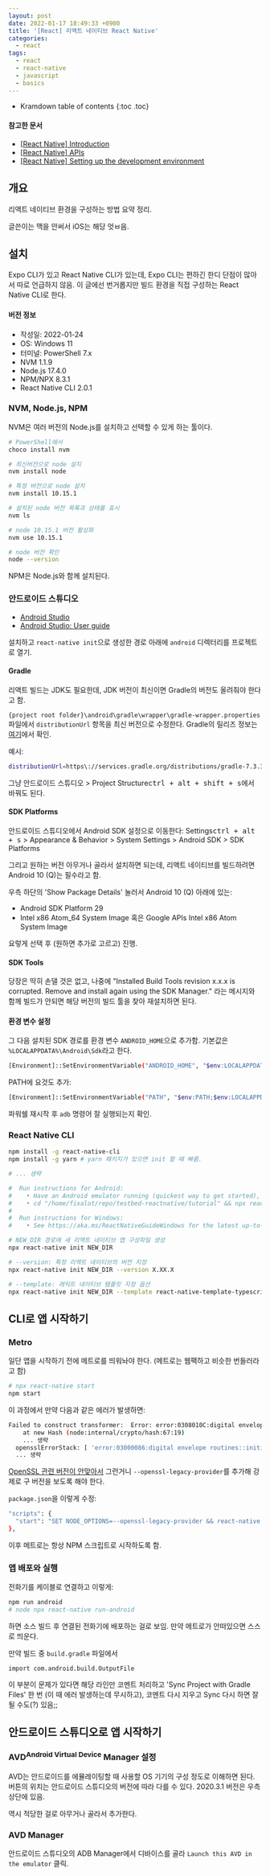 ```yaml
---
layout: post
date: 2022-01-17 18:49:33 +0900
title: '[React] 리액트 네이티브 React Native'
categories:
  - react
tags:
  - react
  - react-native
  - javascript
  - basics
---
```


* Kramdown table of contents
{:toc .toc}

#### 참고한 문서

- [\[React Native\] Introduction](https://reactnative.dev/docs/getting-started)
- [\[React Native\] APIs](https://reactnative.dev/docs/accessibilityinfo)
- [\[React Native\] Setting up the development environment](https://reactnative.dev/docs/environment-setup)

## 개요

리액트 네이티브 환경을 구성하는 방법 요약 정리.

글쓴이는 맥을 안써서 iOS는 해당 엇ㅂ음.

## 설치

Expo CLI가 있고 React Native CLI가 있는데, Expo CLI는 편하긴 한디 단점이 많아서 따로 언급하지 않음. 이 글에선 번거롭지만 빌드 환경을 직접 구성하는 React Native CLI로 한다.

#### 버전 정보

- 작성일: 2022-01-24
- OS: Windows 11
- 터미널: PowerShell 7.x
- NVM 1.1.9
- Node.js 17.4.0
- NPM/NPX 8.3.1
- React Native CLI 2.0.1

### NVM, Node.js, NPM

NVM은 여러 버전의 Node.js를 설치하고 선택할 수 있게 하는 툴이다.

```bash
# PowerShell에서
choco install nvm
```

```bash
# 최신버전으로 node 설치
nvm install node

# 특정 버전으로 node 설치
nvm install 10.15.1

# 설치된 node 버전 목록과 상태를 표시
nvm ls

# node 10.15.1 버전 활성화
nvm use 10.15.1

# node 버전 확인
node --version
```

NPM은 Node.js와 함께 설치된다.

### 안드로이드 스튜디오

- [Android Studio](https://developer.android.com/studio)
- [Android Studio: User guide](https://developer.android.com/studio/intro)

설치하고 `react-native init`으로 생성한 경로 아래에 `android` 디렉터리를 프로젝트로 열기.

#### Gradle

리액트 빌드는 JDK도 필요한데, JDK 버전이 최신이면 Gradle의 버전도 올려줘야 한다고 함.

`{project root folder}\android\gradle\wrapper\gradle-wrapper.properties` 파일에서 `distributionUrl` 항목을 최신 버전으로 수정한다. Gradle의 릴리즈 정보는 [여기](https://gradle.org/releases/)에서 확인.

예시:

```bash
distributionUrl=https\://services.gradle.org/distributions/gradle-7.3.3-all.zip
```

그냥 안드로이드 스튜디오 > Project Structure<kbd>ctrl + alt + shift + s</kbd>에서 바꿔도 된다.

#### SDK Platforms

안드로이드 스튜디오에서 Android SDK 설정으로 이동한다: Settings<kbd>ctrl + alt + s</kbd> > Appearance & Behavior > System Settings > Android SDK > SDK Platforms

그리고 원하는 버전 아무거나 골라서 설치하면 되는데, 리액트 네이티브를 빌드하려면 Android 10 (Q)는 필수라고 함.

우측 하단의 'Show Package Details' 눌러서 Android 10 (Q) 아래에 있는:

- Android SDK Platform 29
- Intel x86 Atom_64 System Image 혹은 Google APIs Intel x86 Atom System Image

요렇게 선택 후 (원하면 추가로 고르고) 진행.

#### SDK Tools

당장은 딱히 손댈 것은 없고, 나중에 "Installed Build Tools revision x.x.x is corrupted. Remove and install again using the SDK Manager." 라는 메시지와 함께 빌드가 안되면 해당 버전의 빌드 툴을 찾아 재설치하면 된다.

#### 환경 변수 설정

그 다음 설치된 SDK 경로를 환경 변수 `ANDROID_HOME`으로 추가함. 기본값은 `%LOCALAPPDATA%\Android\Sdk`라고 한다.

```bash
[Environment]::SetEnvironmentVariable("ANDROID_HOME", "$env:LOCALAPPDATA\Android\Sdk", "User")
```

PATH에 요것도 추가:

```bash
[Environment]::SetEnvironmentVariable("PATH", "$env:PATH;$env:LOCALAPPDATA\Android\Sdk\platform-tools", "User")
```

파워쉘 재시작 후 `adb` 명령어 잘 실행되는지 확인.

### React Native CLI

```bash
npm install -g react-native-cli
npm install -g yarn # yarn 패키지가 있으면 init 할 때 빠름.

# ... 생략

#  Run instructions for Android:
#    • Have an Android emulator running (quickest way to get started), or a device connected.
#    • cd "/home/fixalot/repo/testbed-reactnative/tutorial" && npx react-native run-android
#
#  Run instructions for Windows:
#    • See https://aka.ms/ReactNativeGuideWindows for the latest up-to-date instructions.
```

```bash
# NEW_DIR 경로에 새 리액트 네이티브 앱 구성파일 생성
npx react-native init NEW_DIR

# --version: 특정 리액트 네이티브의 버전 지정
npx react-native init NEW_DIR --version X.XX.X

# --template: 래익트 네이티브 템플릿 지정 옵션
npx react-native init NEW_DIR --template react-native-template-typescript
```

## CLI로 앱 시작하기

### Metro

일단 앱을 시작하기 전에 메트로를 띄워놔야 한다. (메트로는 웹팩하고 비슷한 번들러라고 함)

```bash
# npx react-native start
npm start
```

이 과정에서 만약 다음과 같은 에러가 발생하면:

```bash
Failed to construct transformer:  Error: error:0308010C:digital envelope routines::unsupported
    at new Hash (node:internal/crypto/hash:67:19)
    ... 생략
  opensslErrorStack: [ 'error:03000086:digital envelope routines::initialization error' ],
  ... 생략
```

[OpenSSL 관련 버전이 안맞아서](https://stackoverflow.com/questions/69665222/node-js-17-0-1-gatsby-error-digital-envelope-routinesunsupported-err-os) 그런거니 `--openssl-legacy-provider`를 추가해 강제로 구 버전을 보도록 해야 한다.

`package.json`을 이렇게 수정:

```bash
"scripts": {
  "start": "SET NODE_OPTIONS=--openssl-legacy-provider && react-native start"
},
```

이후 메트로는 항상 NPM 스크립트로 시작하도록 함.

### 앱 배포와 실행

전화기를 케이블로 연결하고 이렇게:

```bash
npm run android
# node npx react-native run-android
```

하면 소스 빌드 후 연결된 전화기에 배포하는 걸로 보임. 만약 메트로가 안떠있으면 스스로 띄운다.

만약 빌드 중 `build.gradle` 파일에서

```
import com.android.build.OutputFile
```

이 부분이 문제가 있다면 해당 라인만 코멘트 처리하고 'Sync Project with Gradle Files' 한 번 (이 때 에러 발생하는데 무시하고), 코멘트 다시 지우고 Sync 다시 하면 잘 될 수도(?) 있음;;

## 안드로이드 스튜디오로 앱 시작하기

### AVD<sup>Android Virtual Device</sup> Manager 설정

AVD는 안드로이드를 에뮬레이팅할 때 사용할 OS 기기의 구성 정도로 이해하면 된다. 버튼의 위치는 안드로이드 스튜디오의 버전에 따라 다를 수 있다. 2020.3.1 버전은 우측 상단에 있음.

역시 적당한 걸로 아무거나 골라서 추가한다.

<!--
#### 환경 변수, 별칭 추가

WSL의 환경 변수를 아래처럼 추가한다:

```bash
export LOCAL_USERHOME="/mnt/c/Users/fixal"
export ANDROID_HOME="$LOCAL_USERHOME/AppData/Local/Android/Sdk"
export PATH="$PATH:$ANDROID_HOME/emulator"
export PATH="$PATH:$ANDROID_HOME/tools"
export PATH="$PATH:$ANDROID_HOME/tools/bin"
export PATH="$PATH:$ANDROID_HOME/platform-tools"
```

여기서 `ANDROID_HOME`의 경로는 안드로이드 스튜디오의 Android SDK Location의 값과 일치해야 함.

그리고:

```bash
alias adb='adb.exe'
```

추가한 다음 `adb` 명령어 잘 실행되는지 확인.
-->

### AVD Manager

안드로이드 스튜디오의 ADB Manager에서 디바이스를 골라 `Launch this AVD in the emulator` 클릭.
